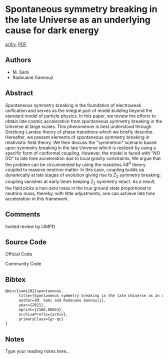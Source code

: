 
# Spontaneous symmetry breaking in the late Universe as an underlying cause for dark energy

[arXiv](https://arxiv.org/abs/2106.0843), [PDF](https://arxiv.org/pdf/2106.0843.pdf)

## Authors

- M. Sami
- Radouane Gannouji

## Abstract

Spontaneous symmetry breaking is the foundation of electroweak unification and serves as the integral part of model building beyond the standard model of particle physics. In this paper, we review the efforts to obtain late cosmic acceleration from spontaneous symmetry breaking in the Universe at large scales. This phenomenon is best understood through Ginzburg-Landau theory of phase transitions which we briefly describe. Hereafter, we present elements of spontaneous symmetry breaking in relativistic field theory. We then discuss the "symmetron" scenario based upon symmetry breaking in the late Universe which is realized by using a specific form of conformal coupling. However, the model is faced with "NO GO" to late time acceleration due to local gravity constraints. We argue that the problem can be circumvented by using the massless $\lambda \phi^4$ theory coupled to massive neutrino matter. In this case, coupling builds up dynamically at late stages of evolution giving rise to $Z_2$ symmetry breaking; coupling vanishes at early times keeping $Z_2$ symmetry intact. As a result, the field picks a non-zero mass in the true ground state proportional to neutrino mass, thereby, with little adjustments, one can achieve late time acceleration in this framework.

## Comments

Invited review by IJMPD

## Source Code

Official Code



Community Code



## Bibtex

```tex
@misc{sami2021spontaneous,
      title={Spontaneous symmetry breaking in the late Universe as an underlying cause for dark energy}, 
      author={M. Sami and Radouane Gannouji},
      year={2021},
      eprint={2106.00843},
      archivePrefix={arXiv},
      primaryClass={gr-qc}
}
```

## Notes

Type your reading notes here...

